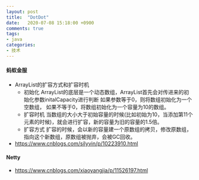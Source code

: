 ```yaml
---
layout: post
title:  "DotDot"
date:   2020-07-08 15:18:00 +0900
comments: true
tags:
- java
categories:
- 技术
---
```

#### 蚂蚁金服
- ArrayList的扩容方式和扩容时机
    - 初始化
        ArrayList的底层是一个动态数组，ArrayList首先会对传进来的初始化参数initalCapacity进行判断
        如果参数等于0，则将数组初始化为一个空数组，
        如果不等于0，将数组初始化为一个容量为10的数组。
    - 扩容时机
        当数组的大小大于初始容量的时候(比如初始为10，当添加第11个元素的时候)，就会进行扩容，新的容量为旧的容量的1.5倍。
    - 扩容方式
       扩容的时候，会以新的容量建一个原数组的拷贝，修改原数组，指向这个新数组，原数组被抛弃，会被GC回收。
- <https://www.cnblogs.com/silyvin/p/10223910.html>

#### Netty
- <https://www.cnblogs.com/xiaoyangjia/p/11526197.html>
